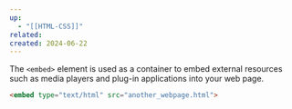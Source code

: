 ```yaml
---
up:
  - "[[HTML-CSS]]"
related: 
created: 2024-06-22
---
```


The `<embed>` element is used as a container to embed external resources such as media players and plug-in applications into your web page.
```html
<embed type="text/html" src="another_webpage.html">
```